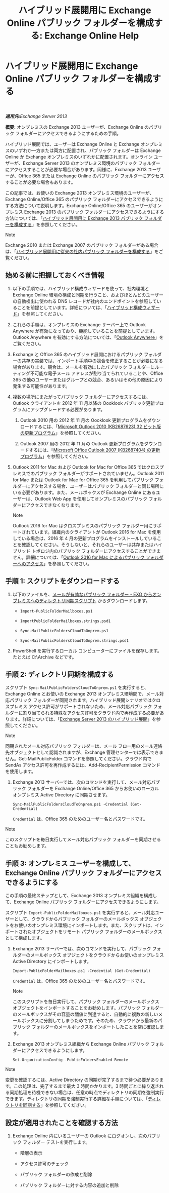 ﻿---
title: 'ハイブリッド展開用に Exchange Online パブリック フォルダーを構成する: Exchange Online Help'
TOCTitle: ハイブリッド展開用に Exchange Online パブリック フォルダーを構成する
ms:assetid: d979edb3-967b-4431-8beb-0c236bf7f56d
ms:mtpsurl: https://technet.microsoft.com/ja-jp/library/Mt729076(v=EXCHG.150)
ms:contentKeyID: 72768739
ms.date: 05/22/2018
mtps_version: v=EXCHG.150
ms.translationtype: HT
---

# ハイブリッド展開用に Exchange Online パブリック フォルダーを構成する

 

_<strong>適用先:</strong>Exchange Server 2013_

**概要:**  オンプレミスの Exchange 2013 ユーザーが、Exchange Online のパブリック フォルダーにアクセスできるようにするための手順。

ハイブリッド展開では、ユーザーは Exchange Online と Exchange オンプレミスのいずれか一方または両方に配置され、パブリック フォルダーは Exchange Online か Exchange オンプレミスのいずれかに配置されます。オンライン ユーザーが、Exchange Server 2013 のオンプレミス環境のパブリック フォルダーにアクセスすることが必要な場合があります。同様に、Exchange 2013 ユーザーが、Office 365 または Exchange Online のパブリック フォルダーにアクセスすることが必要な場合もあります。

この記事では、お使いの Exchange 2013 オンプレミス環境のユーザーが、Exchange Online/Office 365 のパブリック フォルダーにアクセスできるようにする方法について説明します。Exchange Online/Office 365 のユーザーがオンプレミス Exchange 2013 のパブリック フォルダーにアクセスできるようにする方法については、「[ハイブリッド展開用に Exchange 2013 パブリック フォルダーを構成する](configure-exchange-2013-public-folders-for-a-hybrid-deployment-exchange-2013-help.md)」を参照してください。


> [!NOTE]
> Exchange 2010 または Exchange 2007 のパブリック フォルダーがある場合は、「<A href="configure-legacy-on-premises-public-folders-for-a-hybrid-deployment-exchange-2013-help.md">ハイブリッド展開用に従来の社内パブリック フォルダーを構成する</A>」をご覧ください。



## 始める前に把握しておくべき情報

1.  以下の手順では、ハイブリッド構成ウィザードを使って、社内環境と Exchange Online 環境の構成と同期を行うこと、およびほとんどのユーザーの自動検出に使われる DNS レコードが社内のエンドポイントを参照していることを前提としています。詳細については、「[ハイブリッド構成ウィザード](hybrid-configuration-wizard-exchange-2013-help.md)」を参照してください。

2.  これらの手順は、オンプレミスの Exchange サーバー上で Outlook Anywhere が有効になっており、機能していることを前提としています。Outlook Anywhere を有効にする方法については、「[Outlook Anywhere](https://technet.microsoft.com/ja-jp/library/bb123741\(v=exchg.150\))」をご覧ください。

3.  Exchange と Office 365 のハイブリッド展開におけるパブリック フォルダーの共存の実装では、インポート手順中の競合を修正することが必要になる場合があります。競合は、メールを有効にしたパブリック フォルダーにルーティング不可能な電子メール アドレスが割り当てられていることや、Office 365 の他のユーザーまたはグループとの競合、あるいはその他の原因により発生する可能性があります。

4.  複数の場所にまたがってパブリック フォルダーにアクセスするには、Outlook クライアントを 2012 年 11 月以降の Oooklook パブリック更新プログラムにアップグレードする必要があります。
    
    1.  Outlook 2010 用の 2012 年 11 月の Oooklook 更新プログラムをダウンロードするには、「[Microsoft Outlook 2010 (KB2687623) 32 ビット版の更新プログラム](https://www.microsoft.com/ja-jp/download/details.aspx?id=35702)」を参照してください。
    
    2.  Outlook 2007 用の 2012 年 11 月の Outlook 更新プログラムをダウンロードするには、「[Microsoft Office Outlook 2007 (KB2687404) の更新プログラム](https://www.microsoft.com/ja-jp/download/details.aspx?id=35718)」を参照してください。

5.  Outlook 2011 for Mac および Outlook for Mac for Office 365 ではクロスプレミスでのパブリック フォルダーがサポートされていません。Outlook 2011 for Mac または Outlook for Mac for Office 365 を利用してパブリック フォルダーにアクセスする場合、ユーザーはパブリック フォルダーと同じ場所にいる必要があります。また、メールボックスが Exchange Online にあるユーザーは、Outlook Web App を使用してオンプレミスのパブリック フォルダーにアクセスできなくなります。
    

    > [!NOTE]
    > Outlook 2016 for Mac はクロスプレミスのパブリック フォルダー用にサポートされています。組織内のクライアントが Outlook 2016 for Mac を使用している場合は、2016 年 4 月の更新プログラムをインストールしていることを確認してください。そうしないと、それらのユーザーは共存またはハイブリッド トポロジ内のパブリック フォルダーにアクセスすることができません。詳細については、「<A href="https://technet.microsoft.com/ja-jp/library/mt788631(v=exchg.150)">Outlook 2016 for Mac によるパブリック フォルダーへのアクセス</A>」を参照してください。



## 手順 1: スクリプトをダウンロードする

1.  以下のファイルを、[メールが有効なパブリック フォルダー - EXO からオンプレミスへのディレクトリ同期スクリプト](https://go.microsoft.com/fwlink/p/?linkid=797795) からダウンロードします。
    
      - `Import-PublicFolderMailboxes.ps1`
    
      - `ImportPublicFolderMailboxes.strings.psd1`
    
      - `Sync-MailPublicFoldersCloudToOnprem.ps1`
    
      - `Sync-MailPublicFoldersCloudToOnprem.strings.psd1`

2.  PowerShell を実行するローカル コンピューターにファイルを保存します。たとえば C:\\Archive などです。

## 手順 2: ディレクトリ同期を構成する

スクリプト `Sync-MailPublicFoldersCloudToOnprem.ps1` を実行すると、Exchange Online とお使いの Exchange 2013 オンプレミス環境間で、メール対応パブリック フォルダーが同期されます。ハイブリッド展開シナリオではクロスプレミス アクセス許可がサポートされないため、メール対応パブリック フォルダーに割り当てられる特殊なアクセス許可をクラウド内で再作成する必要があります。詳細については、「[Exchange Server 2013 のハイブリッド展開](exchange-server-hybrid-deployments-exchange-2013-help.md)」を参照してください。


> [!NOTE]
> 同期されたメール対応パブリック フォルダーは、メール フロー用のメール連絡先オブジェクトとして認識されますが、Exchange 管理センターでは表示できません。Get-MailPublicFolder コマンドを参照してください。クラウド内で SendAs アクセス許可を再作成するには、Add-RecipientPermission コマンドを使用します。



1.  Exchange 2013 サーバーでは、次のコマンドを実行して、メール対応パブリック フォルダーを Exchange Online/Office 365 からお使いのローカル オンプレミス Active Directory に同期させます。
    
        Sync-MailPublicFoldersCloudToOnprem.ps1 -Credential (Get-Credential)
    
    `Credential` は、Office 365 のためのユーザー名とパスワードです。


> [!NOTE]
> このスクリプトを毎日実行してメール対応パブリック フォルダーを同期させることもお勧めします。



## 手順 3: オンプレミス ユーザーを構成して、Exchange Online パブリック フォルダーにアクセスできるようにする

この手順の最終ステップとして、Exchange 2013 オンプレミス組織を構成して、Exchange Online パブリック フォルダーにアクセスできるようにします。

スクリプト `Import-PublicFolderMailboxes.ps1` を実行すると、メール対応ユーザーとして、クラウドからパブリック フォルダーのメールボックス オブジェクトをお使いのオンプレミス環境にインポートします。また、スクリプトは、インポートされたオブジェクトをリモート パブリック フォルダーのメールボックスとして構成します。

1.  Exchange 2013 サーバーでは、次のコマンドを実行して、パブリック フォルダーのメールボックス オブジェクトをクラウドからお使いのオンプレミス Active Directory にインポートします。
    
        Import-PublicFolderMailboxes.ps1 -Credential (Get-Credential)
    
    `Credential` は、Office 365 のためのユーザー名とパスワードです。
    

    > [!NOTE]
    > このスクリプトを毎日実行して、パブリック フォルダーのメールボックス オブジェクトをインポートすることをお勧めします。パブリック フォルダーのメールボックスがその容量の閾値に到達すると、自動的に複数の新しいメールボックスに分割してしまうためです。そのため、クラウドから最新のパブリック フォルダーのメールボックスをインポートしたことを常に確認します。



2.  Exchange 2013 オンプレミス組織から Exchange Online パブリック フォルダーにアクセスできるようにします。
    
        Set-OrganizationConfig -PublicFoldersEnabled Remote


> [!NOTE]
> 変更を確認するには、Active Directory の同期が完了するまで待つ必要があります。この処理は、完了するまで最大 3 時間かかります。3 時間ごとに繰り返される同期処理を待機できない場合は、任意の時点でディレクトリの同期を強制実行できます。ディレクトリの同期を強制実行する詳細な手順については、「<A href="http://technet.microsoft.com/ja-jp/library/jj151771.aspx">ディレクトリを同期する</A>」を参照してください。



## 設定が適用されたことを確認する方法

1.  Exchange Online 内にいるユーザーの Outlook にログオンし、次のパブリック フォルダー テストを実行します。
    
      - 階層の表示
    
      - アクセス許可のチェック
    
      - パブリック フォルダーの作成と削除
    
      - パブリック フォルダーに対する内容の追加と削除

